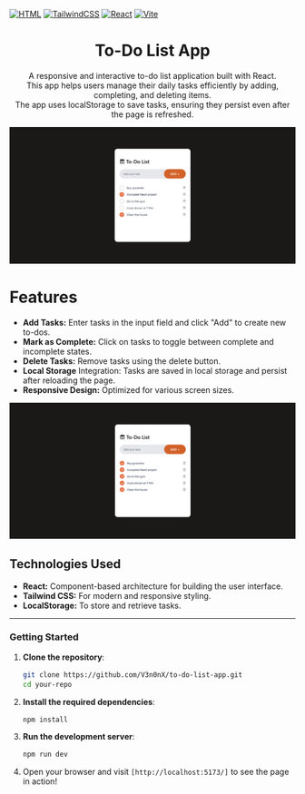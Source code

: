 

<div id="top"></div>

[![HTML](https://img.shields.io/badge/HTML-%23E34F26.svg?logo=html5&logoColor=white)](#)
[![TailwindCSS](https://img.shields.io/badge/Tailwind%20CSS-%2338B2AC.svg?logo=tailwind-css&logoColor=white)](#)
[![React](https://img.shields.io/badge/React-%2320232a.svg?logo=react&logoColor=%2361DAFB)](#)
[![Vite](https://img.shields.io/badge/Vite-646CFF?logo=vite&logoColor=fff)](#)



<div align="center">
  <h1 align="center">To-Do List App</h1>
  <p>
    A responsive and interactive to-do list application built with React.</br>
    This app helps users manage their daily tasks efficiently by adding, completing, and deleting items.</br>
    The app uses localStorage to save tasks, ensuring they persist even after the page is refreshed.
  </p>
</div>

![TodolistApp preview](./todolistapp_prev.png)

# Features

- **Add Tasks:** Enter tasks in the input field and click "Add" to create new to-dos.
- **Mark as Complete:** Click on tasks to toggle between complete and incomplete states.
- **Delete Tasks:** Remove tasks using the delete button.
- **Local Storage** Integration: Tasks are saved in local storage and persist after reloading the page.
- **Responsive Design:** Optimized for various screen sizes.

![TodolistApp preview](./todolistapp_prev1.png)

## Technologies Used

- **React:** Component-based architecture for building the user interface.
- **Tailwind CSS:** For modern and responsive styling.
- **LocalStorage:** To store and retrieve tasks.

---

### Getting Started

1. **Clone the repository**:
    ```bash
    git clone https://github.com/V3n0nX/to-do-list-app.git
    cd your-repo
    ```

2. **Install the required dependencies**:
    ```bash
    npm install
    ```

4. **Run the development server**:
    ```bash
    npm run dev
    ```

5. Open your browser and visit `[http://localhost:5173/]` to see the page in action!

